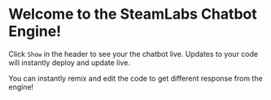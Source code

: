 # Welcome to the SteamLabs Chatbot Engine!

Click `Show` in the header to see your the chatbot live. Updates to your code will instantly deploy and update live.

You can instantly remix and edit the code to get different response from the engine!
